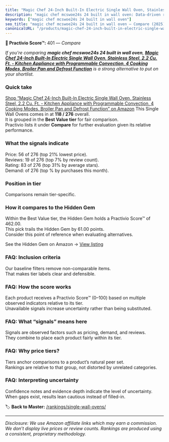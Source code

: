 ```yaml
---
title: "Magic Chef 24-Inch Built-In Electric Single Wall Oven, Stainless Steel, 2.2 Cu. Ft. - Kitchen Appliance with Programmable Convection, 4 Cooking Modes, Broiler Pan and Defrost Function"
description: "magic chef mcswoe24s 24 built in wall oven: Data-driven ranking using the Practivio Score™. Positioned by quality, value, demand, findability, momentum."
keywords: ["magic chef mcswoe24s 24 built in wall oven"]
seo_title: "magic chef mcswoe24s 24 built in wall oven — Compare (2025)"
canonicalURL: "/products/magic-chef-24-inch-built-in-electric-single-wall-oven-stainless-steel-22-cu-ft-kitchen-appliance-with-programmable-convection-4-cooking-modes-broiler-pan-and-defrost-function-B0748Z2K85/"
---
```


**🛒 Practivio Score™:** 401 — _Compare_


*If you're comparing **magic chef mcswoe24s 24 built in wall oven**, **[Magic Chef 24-Inch Built-In Electric Single Wall Oven, Stainless Steel, 2.2 Cu. Ft. - Kitchen Appliance with Programmable Convection, 4 Cooking Modes, Broiler Pan and Defrost Function](https://www.amazon.com/dp/B0748Z2K85?tag=practivio-20)** is a strong alternative to put on your shortlist.*
### Quick take
[Shop “Magic Chef 24-Inch Built-In Electric Single Wall Oven, Stainless Steel, 2.2 Cu. Ft. - Kitchen Appliance with Programmable Convection, 4 Cooking Modes, Broiler Pan and Defrost Function” on Amazon](https://www.amazon.com/dp/B0748Z2K85?tag=practivio-20)
This Single Wall Ovens comes in at **118 / 276** overall.  
It is grouped in the **Best Value tier** for fair comparison.  
Practivio lists it under **Compare** for further evaluation given its relative performance.

### What the signals indicate
Price: 56 of 276 (top 21% lowest price).  
Reviews: 19 of 276 (top 7% by review count).  
Rating: 83 of 276 (top 31% by average stars).  
Demand:  of 276 (top % by purchases this month).

### Position in tier
Comparisons remain tier-specific.

### How it compares to the Hidden Gem
Within the Best Value tier, the Hidden Gem holds a Practivio Score™ of 462.00.  
This pick trails the Hidden Gem by 61.00 points.  
Consider this point of reference when evaluating alternatives.  

See the Hidden Gem on Amazon → [View listing](https://www.amazon.com/dp/B07D1KQ9HF?tag=practivio-20)

### FAQ: Inclusion criteria
Our baseline filters remove non-comparable items.  
That makes tier labels clear and defensible.

### FAQ: How the score works
Each product receives a Practivio Score™ (0–100) based on multiple observed indicators relative to its tier.  
Unavailable signals increase uncertainty rather than being substituted.

### FAQ: What “signals” means here
Signals are observed factors such as pricing, demand, and reviews.  
They combine to place each product fairly within its tier.

### FAQ: Why price tiers?
Tiers anchor comparisons to a product’s natural peer set.  
Rankings are relative to that group, not distorted by unrelated categories.

### FAQ: Interpreting uncertainty
Confidence notes and evidence depth indicate the level of uncertainty.  
When gaps exist, results lean cautious instead of filled-in.

<!-- Missing template for Compare/CompareWithinPriceClass -->


🏷️ **Back to Master:** [/rankings/single-wall-ovens/](/rankings/single-wall-ovens/)

---
_Disclosure: We use Amazon affiliate links which may earn a commission. We don’t display live prices or review counts. Rankings are produced using a consistent, proprietary methodology._
